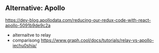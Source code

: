 ## Alternative: Apollo

https://dev-blog.apollodata.com/reducing-our-redux-code-with-react-apollo-5091b9de9c2a

- alternaitve to relay
- comparisong https://www.graph.cool/docs/tutorials/relay-vs-apollo-iechu0shia/